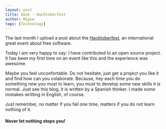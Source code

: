 ```yaml
---
layout: post
title: Done - Hacktoberfest
author: Migue
tags: [Technology]
---
```


The last month I upload a post about the  [Hacktoberfest](https://hacktoberfest.digitalocean.com/), an international great event about free software.
   
Today I am very happy to say: I have contributed to an open source project. It has been my first time on an event like this and the experience was awesome.
  
Maybe you feel unconfortable. Do not hesitate, just get a project you like it and find how can you colaborate. 
Because, hey each time you do something new you must to learn, you must to develop some new skills it is
normal. Just see this blog, it is written by a Spanish thinker. I made some mistakes writting in English, of 
course.
  
Just remember, no matter if you fail one time, matters if you do not learn nothing of it.

#### Never let nothing stops you!